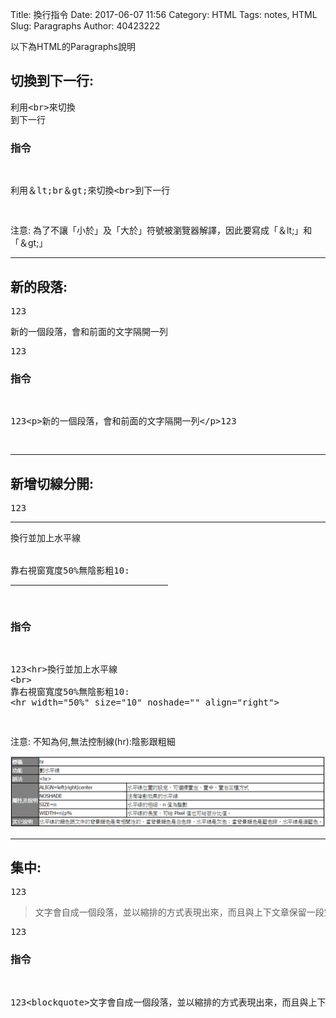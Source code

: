 Title: 換行指令
Date: 2017-06-07 11:56
Category: HTML
Tags: notes, HTML
Slug: Paragraphs
Author: 40423222

以下為HTML的Paragraphs說明

<!-- PELICAN_END_SUMMARY -->

## <B>切換到下一行:</B>

<pre>
利用&lt;br&gt;來切換<br>到下一行
</pre>

### 指令
<pre>
<xmp>
利用＆lt;br＆gt;來切換<br>到下一行
</xmp>
</pre>

注意: 為了不讓「小於」及「大於」符號被瀏覽器解譯，因此要寫成「＆lt;」和「＆gt;」

<hr>

## <B>新的段落:</B>
<pre>
123<p>新的一個段落，會和前面的文字隔開一列</p>123
</pre>

### 指令
<pre>
<xmp>
123<p>新的一個段落，會和前面的文字隔開一列</p>123
</xmp>
</pre>

<hr>

## <b>新增切線分開:</b>
<pre>
123<hr>換行並加上水平線
<br>
靠右視窗寬度50%無陰影粗10:
<hr width="50%" size="10" noshade="" align="right">
</pre>

### 指令
<pre>
<xmp>
123<hr>換行並加上水平線
<br>
靠右視窗寬度50%無陰影粗10:
<hr width="50%" size="10" noshade="" align="right">
</xmp>
</pre>

注意: 不知為何,無法控制線(hr):陰影跟粗細

<img src="./../data/HTML/texts/hr.png" width="800" />

<hr>

## <b>集中:</b>
<pre>
123<blockquote>文字會自成一個段落，並以縮排的方式表現出來，而且與上下文章保留一段空白</blockquote>123
</pre>

### 指令
<pre>
<xmp>
123<blockquote>文字會自成一個段落，並以縮排的方式表現出來，而且與上下文章保留一段空白</blockquote>123
</xmp>
</pre>